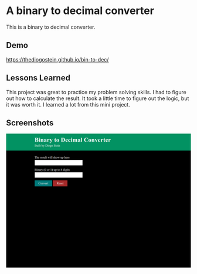 # A binary to decimal converter

This is a binary to decimal converter.

## Demo

https://thediogostein.github.io/bin-to-dec/

## Lessons Learned

This project was great to practice my problem solving skills. I had to figure out how to calculate the result. It took a little time to figure out the logic, but it was worth it. I learned a lot from this mini project.

## Screenshots

<img src="thumbnail/thumb.png" alt="Binary to decimal app screenshot">
